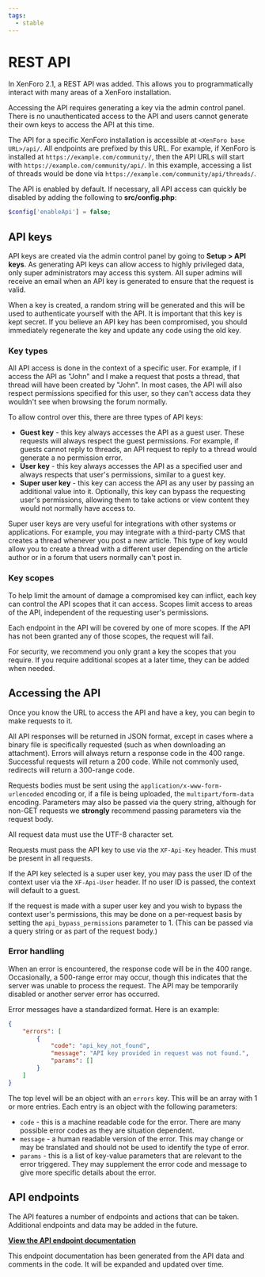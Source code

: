 ```yaml
---
tags:
  - stable
---
```

# REST API

In XenForo 2.1, a REST API was added. This allows you to programmatically interact with many areas of a XenForo installation.

Accessing the API requires generating a key via the admin control panel. There is no unauthenticated access to the API and users cannot generate their own keys to access the API at this time.

The API for a specific XenForo installation is accessible at `<XenForo base URL>/api/`. All endpoints are prefixed by this URL. For example, if XenForo is installed at `https://example.com/community/`, then the API URLs will start with `https://example.com/community/api/`. In this example, accessing a list of threads would be done via `https://example.com/community/api/threads/`.

The API is enabled by default. If necessary, all API access can quickly be disabled by adding the following to **src/config.php**:

```php title="src/config.php"
$config['enableApi'] = false;
```

## API keys

API keys are created via the admin control panel by going to **Setup > API keys**. As generating API keys can allow access to highly privileged data, only super administrators may access this system. All super admins will receive an email when an API key is generated to ensure that the request is valid.

When a key is created, a random string will be generated and this will be used to authenticate yourself with the API. It is important that this key is kept secret. If you believe an API key has been compromised, you should immediately regenerate the key and update any code using the old key.

### Key types

All API access is done in the context of a specific user. For example, if I access the API as "John" and I make a request that posts a thread, that thread will have been created by "John". In most cases, the API will also respect permissions specified for this user, so they can't access data they wouldn't see when browsing the forum normally.

To allow control over this, there are three types of API keys:

- **Guest key** - this key always accesses the API as a guest user. These requests will always respect the guest permissions. For example, if guests cannot reply to threads, an API request to reply to a thread would generate a no permission error.
- **User key** - this key always accesses the API as a specified user and always respects that user's permissions, similar to a guest key.
- **Super user key** - this key can access the API as any user by passing an additional value into it. Optionally, this key can bypass the requesting user's permissions, allowing them to take actions or view content they would not normally have access to.

Super user keys are very useful for integrations with other systems or applications. For example, you may integrate with a third-party CMS that creates a thread whenever you post a new article. This type of key would allow you to create a thread with a different user depending on the article author or in a forum that users normally can't post in.

### Key scopes

To help limit the amount of damage a compromised key can inflict, each key can control the API scopes that it can access. Scopes limit access to areas of the API, independent of the requesting user's permissions.

Each endpoint in the API will be covered by one of more scopes. If the API has not been granted any of those scopes, the request will fail.

For security, we recommend you only grant a key the scopes that you require. If you require additional scopes at a later time, they can be added when needed.

## Accessing the API

Once you know the URL to access the API and have a key, you can begin to make requests to it.

All API responses will be returned in JSON format, except in cases where a binary file is specifically requested (such as when downloading an attachment). Errors will always return a response code in the 400 range. Successful requests will return a 200 code. While not commonly used, redirects will return a 300-range code.

Requests bodies must be sent using the `application/x-www-form-urlencoded` encoding or, if a file is being uploaded, the `multipart/form-data` encoding. Parameters may also be passed via the query string, although for non-GET requests we **strongly** recommend passing parameters via the request body.

All request data must use the UTF-8 character set.

Requests must pass the API key to use via the `XF-Api-Key` header. This must be present in all requests.

If the API key selected is a super user key, you may pass the user ID of the context user via the `XF-Api-User` header. If no user ID is passed, the context will default to a guest.

If the request is made with a super user key and you wish to bypass the context user's permissions, this may be done on a per-request basis by setting the `api_bypass_permissions` parameter to 1. (This can be passed via a query string or as part of the request body.)

### Error handling

When an error is encountered, the response code will be in the 400 range. Occasionally, a 500-range error may occur, though this indicates that the server was unable to process the request. The API may be temporarily disabled or another server error has occurred.

Error messages have a standardized format. Here is an example:

```json title="Error response"
{
    "errors": [
        {
            "code": "api_key_not_found",
            "message": "API key provided in request was not found.",
            "params": []
        }
    ]
}
```

The top level will be an object with an `errors` key. This will be an array with 1 or more entries. Each entry is an object with the following parameters:

- `code` - this is a machine readable code for the error. There are many possible error codes as they are situation dependent.
- `message` - a human readable version of the error. This may change or may be translated and should not be used to identify the type of error.
- `params` - this is a list of key-value parameters that are relevant to the error triggered. They may supplement the error code and message to give more specific details about the error.

## API endpoints

The API features a number of endpoints and actions that can be taken. Additional endpoints and data may be added in the future.

**[View the API endpoint documentation](https://xenforo.com/community/pages/api-endpoints/)**

This endpoint documentation has been generated from the API data and comments in the code. It will be expanded and updated over time.